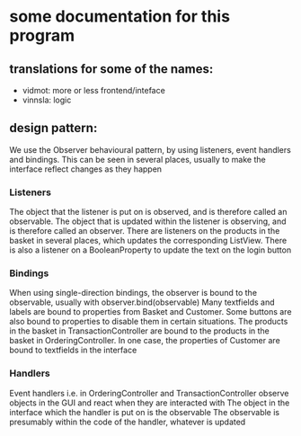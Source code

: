 # some documentation for this program

## translations for some of the names:
 - vidmot: more or less frontend/inteface
 - vinnsla: logic

## design pattern:
We use the Observer behavioural pattern, by using listeners, event handlers and bindings. This can be seen in several places, usually to make the interface reflect changes as they happen

### Listeners
The object that the listener is put on is observed, and is therefore called an observable.
The object that is updated within the listener is observing, and is therefore called an observer.
There are listeners on the products in the basket in several places, which updates the corresponding ListView.
There is also a listener on a BooleanProperty to update the text on the login button

### Bindings
When using single-direction bindings, the observer is bound to the observable, usually with observer.bind(observable)
Many textfields and labels are bound to properties from Basket and Customer. Some buttons are also bound to properties
to disable them in certain situations. The products in the basket in TransactionController are bound to the products
in the basket in OrderingController. In one case, the properties of Customer are bound to textfields in the interface

### Handlers
Event handlers i.e. in OrderingController and TransactionController observe objects in the GUI and react when they are interacted with
The object in the interface which the handler is put on is the observable
The observable is presumably within the code of the handler, whatever is updated
